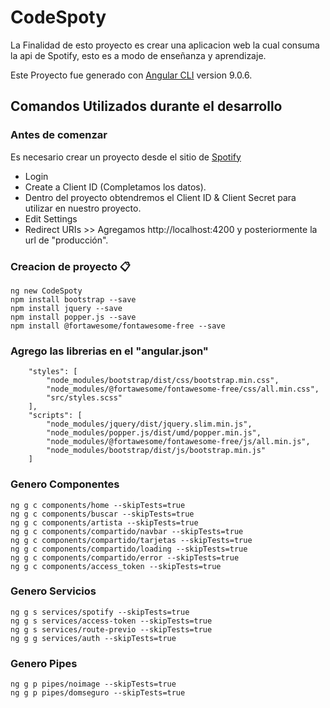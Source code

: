 # CodeSpoty

La Finalidad de esto proyecto es crear una aplicacion web la cual consuma la api de Spotify, esto es a modo de enseñanza y aprendizaje.

Este Proyecto fue generado con [Angular CLI](https://github.com/angular/angular-cli) version 9.0.6.


## Comandos Utilizados durante el desarrollo

### Antes de comenzar

Es necesario crear un proyecto desde el sitio de [Spotify](https://developer.spotify.com/dashboard/)
- Login
- Create a Client ID (Completamos los datos).
- Dentro del proyecto obtendremos el Client ID & Client Secret para utilizar en nuestro proyecto.
- Edit Settings
- Redirect URIs >> Agregamos http://localhost:4200 y posteriormente la url de "producción".


### Creacion de proyecto 📋

```
ng new CodeSpoty
npm install bootstrap --save
npm install jquery --save
npm install popper.js --save
npm install @fortawesome/fontawesome-free --save
```

### Agrego las librerias en el "angular.json"

```
    "styles": [
        "node_modules/bootstrap/dist/css/bootstrap.min.css",
        "node_modules/@fortawesome/fontawesome-free/css/all.min.css",
        "src/styles.scss"
    ],
    "scripts": [
        "node_modules/jquery/dist/jquery.slim.min.js",
        "node_modules/popper.js/dist/umd/popper.min.js",
        "node_modules/@fortawesome/fontawesome-free/js/all.min.js",
        "node_modules/bootstrap/dist/js/bootstrap.min.js"
    ]
```

### Genero Componentes

```
ng g c components/home --skipTests=true
ng g c components/buscar --skipTests=true
ng g c components/artista --skipTests=true
ng g c components/compartido/navbar --skipTests=true
ng g c components/compartido/tarjetas --skipTests=true
ng g c components/compartido/loading --skipTests=true
ng g c components/compartido/error --skipTests=true
ng g c components/access_token --skipTests=true
```

### Genero Servicios

```
ng g s services/spotify --skipTests=true
ng g s services/access-token --skipTests=true
ng g s services/route-previo --skipTests=true
ng g g services/auth --skipTests=true
```

### Genero Pipes

```
ng g p pipes/noimage --skipTests=true
ng g p pipes/domseguro --skipTests=true
```